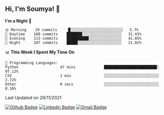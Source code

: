 ## Hi, I'm Soumya! 👋

<!--START_SECTION:waka-->
**I'm a Night 🦉** 

```text
🌞 Morning    29 commits     █░░░░░░░░░░░░░░░░░░░░░░░░   5.7% 
🌆 Daytime    160 commits    ███████░░░░░░░░░░░░░░░░░░   31.43% 
🌃 Evening    213 commits    ██████████░░░░░░░░░░░░░░░   41.85% 
🌙 Night      107 commits    █████░░░░░░░░░░░░░░░░░░░░   21.02%

```


📊 **This Week I Spent My Time On** 

```text
💬 Programming Languages: 
Python                   47 mins             ████████████████████████░   97.12% 
CSV                      1 min               ░░░░░░░░░░░░░░░░░░░░░░░░░   2.72% 
Other                    0 secs              ░░░░░░░░░░░░░░░░░░░░░░░░░   0.16%

```


 Last Updated on 29/11/2021
<!--END_SECTION:waka-->

[![Github Badge](https://img.shields.io/badge/-rubyruins-grey?style=for-the-badge&logo=github&logoColor=white&link=https://github.com/rubyruins/)](https://www.github.com/rubyruins/) 
[![Linkedin Badge](https://img.shields.io/badge/-Soumya%20Parekh-0072b1?style=for-the-badge&logo=Linkedin&logoColor=white&link=https://www.linkedin.com/in/Soumya-Parekh/)](https://www.linkedin.com/in/Soumya-Parekh/) 
[![Gmail Badge](https://img.shields.io/badge/-soumya.parekh@somaiya.edu-c14438?style=for-the-badge&logo=Gmail&logoColor=white&link=mailto:soumya.parekh@somaiya.edu)](mailto:soumya.parekh@somaiya.edu) 

